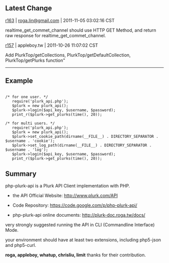 ## Latest Change ##

[r163](https://code.google.com/p/php-plurk-api/source/detail?r=163) | roga.lin@gmail.com | 2011-11-05 03:02:16 CST

realtime\_get\_commet\_channel should use HTTP GET Method, and return raw response for realtime\_get\_commet\_channel.

[r157](https://code.google.com/p/php-plurk-api/source/detail?r=157) | appleboy.tw | 2011-10-26 11:07:02 CST

Add PlurkTop/getCollections, PlurkTop/getDefaultCollection, PlurkTop/getPlurks function"


---


## Example ##

```

/* for one user. */
   require('plurk_api.php');
   $plurk = new plurk_api();
   $plurk->login($api_key, $username, $password);
   print_r($plurk->get_plurks(time(), 20));

/* for multi users. */
   require('plurk_api.php');   
   $plurk = new plurk_api();
   $plurk->set_cookie_path(dirname(__FILE__) . DIRECTORY_SEPARATOR . $username . 'cookie');
   $plurk->set_log_path(dirname(__FILE__) . DIRECTORY_SEPARATOR . $username . 'log');
   $plurk->login($api_key, $username, $password);
   print_r($plurk->get_plurks(time(), 20));
```

## Summary ##

php-plurk-api is a Plurk API Client implementation with PHP.

  * the API Official Website: http://www.plurk.com/API

  * Code Repository: https://code.google.com/p/php-plurk-api/

  * php-plurk-api online documents: http://plurk-doc.roga.tw/docs/

very strongly suggested running the API in CLI (Commandline Interface) Mode.

your environment should have at least two extensions, including php5-json and php5-curl.


**roga, appleboy, whatup, chrisliu, limit** thanks for their contribution.